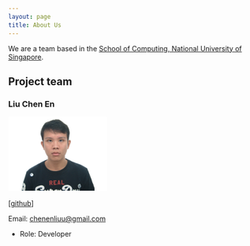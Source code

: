 ```yaml
---
layout: page
title: About Us
---
```


We are a team based in the [School of Computing, National University of Singapore](http://www.comp.nus.edu.sg).

## Project team

### Liu Chen En

<img src="images/twothicc.png" width="200px">

[[github](https://github.com/twothicc)]

Email: chenenliuu@gmail.com

* Role: Developer
